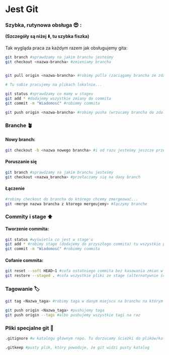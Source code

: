 # Jest Git

### Szybka, rutynowa obsługa :sunglasses: :

**(Szczegóły są niżej :arrow_down:, tu szybka fiszka)**
    
Tak wygląda praca za każdym razem jak obsługujemy gita:
```bash
git branch #sprawdzamy na jakim branchu jesteśmy
git checkout <nazwa-brancha> #zmieniamy brancha


git pull origin <nazwa-brancha> #robimy pulla (zaciągamy brancha ze zdalnego repo)

# Tu sobie pracujemy na plikach lokalnie...

git status #sprawdzamy co mamy w stageu
git add * #dodajemy wszystkie zmiany do commita
git commit -m "Wiadomosć" #robimmy commita

git push origin <nazwa-brancha> #robimy pusha (wrzucamy brancha do zdalnego repo)
```
### Branche 🪴

#### Nowy branch:
```bash
git checkout -b <nazwa nowego brancha> #i od razu jesteśmy jeszcze przełączeni
```
#### Poruszanie się
```bash
git branch #sprawdzamy na jakim branchu jesteśmy
git checkout <nazwa_brancha> #przełaczamy się na dany branch
```
#### Łączenie
```bash
#robimy checkout do brancha do którego chcemy zmergeować...
git <merge nazwa brancha z ktorego mergeujemy> #łączymy branche
```
### Commity i stage :arrow_up:

#### Tworzenie commita:
```bash
git status #wyświetla co jest w stage'u
git add * #robimy stage (dodajemy do przysżłego commita) tu wszystkie pliki, można pojedynczo
git commit -m "Wiadomosć" #robimmy commita
```
#### Cofanie commita: 
```bash
git reset --soft HEAD~1 #cofa ostatniego commita bez kasowania zmian w plikach
git restore --staged . #cofa wszystkie pliki ze stage (alternatywnie ścieżka do pliku zamiast kropki dla konkretnych plików)
```
### Tagowanie :label:
```bash
git tag <Nazwa_taga> #robimy taga w danym miejscu na branchu na którym jesteśmy

git push origin <Nazwa_taga> #pushujemy taga
git push origin --tags #albo pushujemy wszystkie tagi na raz
```
### Pliki specjalne git :page_facing_up:
```bash
.gitignore #w katalogu głównym repo. Tu dorzucamy ścieżki do plików/katalogów, które mają yć ignorowane. (Działa * i **)

.gitkeep #pusty plik, który powoduje, że git widzi pusty katalog
```
